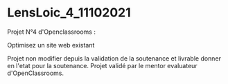 # LensLoic_4_11102021

Projet N°4 d'Openclassrooms :

Optimisez un site web existant

Projet non modifier depuis la validation de la soutenance et livrable donner en l'etat pour la soutenance. Projet validé par le mentor evaluateur d'OpenClassrooms.
